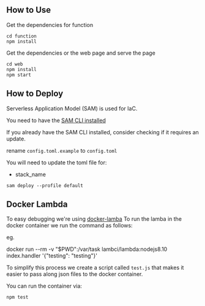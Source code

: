 ## How to Use

Get the dependencies for function

```
cd function
npm install
```

Get the dependencies or the web page and serve the page

```
cd web
npm install
npm start
```

## How to Deploy

Serverless Application Model (SAM) is used for IaC.

You need to have the [SAM CLI installed](https://docs.aws.amazon.com/serverless-application-model/latest/developerguide/serverless-sam-cli-install.html)

If you already have the SAM CLI installed, consider checking if it
requires an update.

rename `config.toml.example` to `config.toml`

You will need to update the toml file for:
- stack_name


```
sam deploy --profile default
```


## Docker Lambda

To easy debugging we're using [docker-lamba](https://github.com/lambci/docker-lambda)
To run the lamba in the docker container we run the command as follows:

eg.

docker run --rm -v "$PWD":/var/task lambci/lambda:nodejs8.10 index.handler '{"testing": "testing"}'

To simplify this process we create a script called `test.js` that makes
it easier to pass along json files to the docker container.

You can run the container via:

`npm test`

